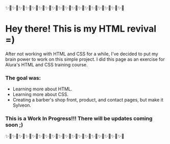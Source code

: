 ✨🌸✨🌸✨🌸✨🌸✨🌸✨🌸✨🌸✨🌸✨🌸✨🌸✨🌸✨🌸✨🌸✨🌸✨🌸✨🌸✨🌸✨🌸

# Hey there! This is my HTML revival =)

After not working with HTML and CSS for a while, I've decided to put my brain power to work on this simple project. I did this page as an exercise for Alura's HTML and CSS training course.

### The goal was:

* Learning more about HTML.
* Learning more about CSS.
* Creating a barber's shop front, product, and contact pages, but make it Sylveon.

### This is a Work In Progress!!! There will be updates coming soon ;)

✨🌸✨🌸✨🌸✨🌸✨🌸✨🌸✨🌸✨🌸✨🌸✨🌸✨🌸✨🌸✨🌸✨🌸✨🌸✨🌸✨🌸✨🌸
